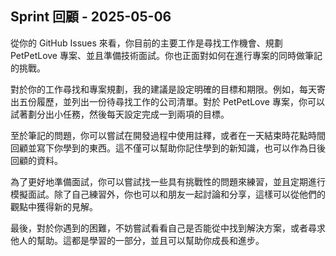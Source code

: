 ## Sprint 回顧 - 2025-05-06

從你的 GitHub Issues 來看，你目前的主要工作是尋找工作機會、規劃 PetPetLove 專案、並且準備技術面試。你也正面對如何在進行專案的同時做筆記的挑戰。

對於你的工作尋找和專案規劃，我的建議是設定明確的目標和期限。例如，每天寄出五份履歷，並列出一份待尋找工作的公司清單。對於 PetPetLove 專案，你可以試著劃分出小任務，然後每天設定完成一到兩項的目標。

至於筆記的問題，你可以嘗試在開發過程中使用註釋，或者在一天結束時花點時間回顧並寫下你學到的東西。這不僅可以幫助你記住學到的新知識，也可以作為日後回顧的資料。

為了更好地準備面試，你可以嘗試找一些具有挑戰性的問題來練習，並且定期進行模擬面試。除了自己練習外，你也可以和朋友一起討論和分享，這樣可以從他們的觀點中獲得新的見解。

最後，對於你遇到的困難，不妨嘗試看看自己是否能從中找到解決方案，或者尋求他人的幫助。這都是學習的一部分，並且可以幫助你成長和進步。
